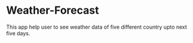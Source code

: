 # Weather-Forecast

This app help user to see weather data of five different country upto next five days.
